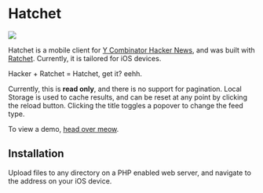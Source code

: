 # Hatchet
<img src="https://raw.github.com/jakiestfu/Hatchet/master/assets/img/hatchet.png">

Hatchet is a mobile client for <a href="http://news.ycombinator.com/news" target="_blank">Y Combinator Hacker News</a>, and was built with <a href="http://maker.github.com/ratchet/" target="_blank">Ratchet</a>. Currently, it is tailored for iOS devices.

Hacker + Ratchet = Hatchet, get it? eehh.

Currently, this is <b>read only</b>, and there is no support for pagination. Local Storage is used to cache results, and can be reset at any point by clicking the reload button. Clicking the title toggles a popover to change the feed type.

To view a demo, <a href="http://lab.jakiestfu.com/hatchet/" target="_blank">head over meow</a>.

## Installation
Upload files to any directory on a PHP enabled web server, and navigate to the address on your iOS device.
